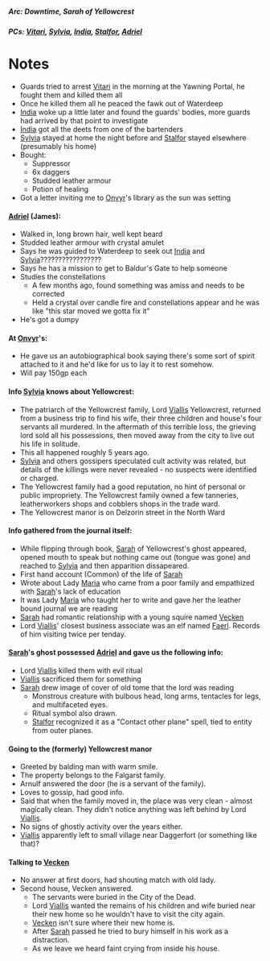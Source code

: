 ##### Arc: Downtime, Sarah of Yellowcrest
##### PCs: [Vitari](PCs/Past/Vitari.md), [Sylvia](PCs/Past/Sylvia.md), [India](PCs/Current/India.md), [Stalfor](PCs/Current/Stalfor.md), [Adriel](PCs/Current/Adriel.md)

# Notes
- Guards tried to arrest [Vitari](PCs/Past/Vitari.md) in the morning at the Yawning Portal, he fought them and killed them all
- Once he killed them all he peaced the fawk out of Waterdeep
- [India](PCs/Current/India.md) woke up a little later and found the guards' bodies, more guards had arrived by that point to investigate
- [India](PCs/Current/India.md) got all the deets from one of the bartenders
- [Sylvia](PCs/Past/Sylvia.md) stayed at home the night before and [Stalfor](PCs/Current/Stalfor.md) stayed elsewhere (presumably his home)
- Bought:
	- Suppressor
	- 6x daggers
	- Studded leather armour
	- Potion of healing
- Got a letter inviting me to [Onvyr](NPCs/Living/Onvyr.md)'s library as the sun was setting

#### [Adriel](PCs/Current/Adriel.md) (James):
- Walked in, long brown hair, well kept beard
- Studded leather armour with crystal amulet
- Says he was guided to Waterdeep to seek out [India](PCs/Current/India.md) and [Sylvia](PCs/Past/Sylvia.md)?????????????????
- Says he has a mission to get to Baldur's Gate to help someone
- Studies the constellations
	- A few months ago, found something was amiss and needs to be corrected
	- Held a crystal over candle fire and constellations appear and he was like "this star moved we gotta fix it"
- He's got a dumpy

#### At [Onvyr](NPCs/Living/Onvyr.md)'s:
- He gave us an autobiographical book saying there's some sort of spirit attached to it and he'd like for us to lay it to rest somehow.
- Will pay 150gp each

#### Info [Sylvia](PCs/Past/Sylvia.md) knows about Yellowcrest:
- The patriarch of the Yellowcrest family, Lord [Viallis](NPCs/Deceased/Viallis.md) Yellowcrest, returned from a business trip to find his wife, their three children and house's four servants all murdered. In the aftermath of this terrible loss, the grieving lord sold all his possessions, then moved away from the city to live out his life in solitude.
- This all happened roughly 5 years ago.
- [Sylvia](PCs/Past/Sylvia.md) and others gossipers speculated cult activity was related, but details of the killings were never revealed - no suspects were identified or charged.
- The Yellowcrest family had a good reputation, no hint of personal or public impropriety. The Yellowcrest family owned a few tanneries, leatherworkers shops and cobblers shops in the trade ward.
- The Yellowcrest manor is on Delzorin street in the North Ward

#### Info gathered from the journal itself:
- While flipping through book, [Sarah](NPCs/Deceased/Sarah.md) of Yellowcrest's ghost appeared, opened mouth to speak but nothing came out (tongue was gone) and reached to [Sylvia](PCs/Past/Sylvia.md) and then apparition dissapeared.
- First hand account (Common) of the life of [Sarah](NPCs/Deceased/Sarah.md)
- Wrote about Lady [Maria](NPCs/Deceased/Maria.md) who came from a poor family and empathized with [Sarah](NPCs/Deceased/Sarah.md)'s lack of education
- It was Lady [Maria](NPCs/Deceased/Maria.md) who taught her to write and gave her the leather bound journal we are reading
- [Sarah](NPCs/Deceased/Sarah.md) had romantic relationship with a young squire named [Vecken](NPCs/Living/Vecken.md)
- Lord [Viallis](NPCs/Deceased/Viallis.md)' closest business associate was an elf named [Faerl](NPCs/Deceased/Faerl.md). Records of him visiting twice per tenday.

#### [Sarah](NPCs/Deceased/Sarah.md)'s ghost possessed [Adriel](PCs/Current/Adriel.md) and gave us the following info:
- Lord [Viallis](NPCs/Deceased/Viallis.md) killed them with evil ritual
- [Viallis](NPCs/Deceased/Viallis.md) sacrificed them for something
- [Sarah](NPCs/Deceased/Sarah.md) drew image of cover of old tome that the lord was reading
	- Monstrous creature with bulbous head, long arms, tentacles for legs, and multifaceted eyes.
	- Ritual symbol also drawn.
	- [Stalfor](PCs/Current/Stalfor.md) recognized it as a "Contact other plane" spell, tied to entity from outer planes.

#### Going to the (formerly) Yellowcrest manor
- Greeted by balding man with warm smile.
- The property belongs to the Falgarst family.
- Arnulf answered the door (he is a servant of the family).
- Loves to gossip, had good info.
- Said that when the family moved in, the place was very clean - almost magically clean. They didn't notice anything was left behind by Lord [Viallis](NPCs/Deceased/Viallis.md).
- No signs of ghostly activity over the years either.
- [Viallis](NPCs/Deceased/Viallis.md) apparently left to small village near Daggerfort (or something like that)?

#### Talking to [Vecken](NPCs/Living/Vecken.md)
- No answer at first doors, had shouting match with old lady.
- Second house, Vecken answered.
	- The servants were buried in the City of the Dead.
	- Lord [Viallis](NPCs/Deceased/Viallis.md) wanted the remains of his children and wife buried near their new home so he wouldn't have to visit the city again.
	- [Vecken](NPCs/Living/Vecken.md) isn't sure where their new home is.
	- After [Sarah](NPCs/Deceased/Sarah.md) passed he tried to bury himself in his work as a distraction.
	- As we leave we heard faint crying from inside his house.